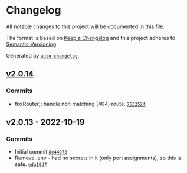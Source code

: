 # Changelog

All notable changes to this project will be documented in this file.

The format is based on [Keep a Changelog](https://keepachangelog.com/en/1.0.0/)
and this project adheres to [Semantic Versioning](https://semver.org/spec/v2.0.0.html).

Generated by [`auto-changelog`](https://github.com/CookPete/auto-changelog).

## [v2.0.14](https://github.com/UtahGooner/pgw-ui/compare/v2.0.13...v2.0.14)

### Commits

- fix(Router): handle non matching (404) route. [`7532524`](https://github.com/UtahGooner/pgw-ui/commit/7532524f6e33639e39d7d77d0999f25f054d81d5)

## v2.0.13 - 2022-10-19

### Commits

- Initial commit [`8e44978`](https://github.com/UtahGooner/pgw-ui/commit/8e44978af049f95934c803822a7c470131996da4)
- Remove .env - had no secrets in it (only port assignments), so this is safe. [`eda10d7`](https://github.com/UtahGooner/pgw-ui/commit/eda10d70b32dfbe1726df86c6091c4940754ff75)
